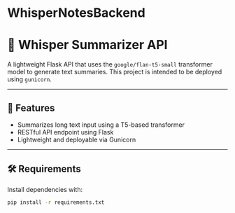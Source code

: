 # WhisperNotesBackend
# 🧠 Whisper Summarizer API

A lightweight Flask API that uses the `google/flan-t5-small` transformer model to generate text summaries. This project is intended to be deployed using `gunicorn`.

---

## 🚀 Features

- Summarizes long text input using a T5-based transformer
- RESTful API endpoint using Flask
- Lightweight and deployable via Gunicorn

---

## 🛠️ Requirements

Install dependencies with:

```bash
pip install -r requirements.txt